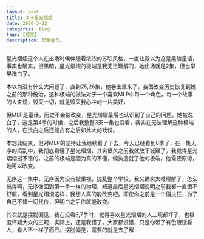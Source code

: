 ```yaml
---
layout: post
title: 关于星光熠熠
date: 2020-3-22
categories: blog
tags: [感受]
description: 文章金句。
---
```




星光熠熠这个人在出场时候伴随着浓浓的苏联风格，一度让我以为这是黑暗童话，事实也确实，很黑暗，星光熠熠的极端是我无法理解的，她出场就是2集，但也早早洗白了。

本以为没有什么大问题了，直到25,26集，他卷土重来了，妄图改变历史恢复到她之前的那种统治，这种极端的做法对于一个喜欢MLP中每一个角色，每一个故事的人来说，毁灭一切，就是毁灭我心中的一片美好，

但MLP是童话，历史不会被改变，星光熠熠最后也认识到了自己的问题，她被洗白了，这是第4季的时候，之后我整整3天一集也没看，我实在无法理解这种极端的人，在洗白之后还能占有之后如此大的戏份。

本想此结束，但对MLP的坚持让我继续看了下去，今天已经看到8季了，在一集无序的捣乱中，我彻底看懂了星光熠熠，其实很久之前我就放下城建了，我觉得星光熠熠挺不错的，之前的极端是因为真的不懂，偏执造就了他的极端，他需要原谅，她可以改变。

无序这一集中，无序因为没有被重视，扰乱整个学校，我又确实太难理解了，怎么搞得啊，无序像回到第一季一样的物理，知道最后星光熠熠说明之前我都一直很不舒服，看到星光熠熠这样，我想人真的能改变吧。即使你之前是一个偏执狂，为了自己不惜一切代价，但明白之后你就能改变。

其次就是摆脱偏见，我在没看6,7季时，觉得喜欢星光熠熠的人三观都坏了，也极度怀疑大众的三观，实际上，还是我错了，大家都没错，只是你带了有色眼镜看人，看人不一样了而已。摆脱偏见，需要的就是去了解

